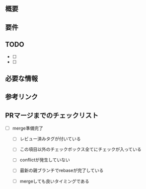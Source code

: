 ## 概要

## 要件

## TODO
- [ ]
- [ ]

## 必要な情報

## 参考リンク

## PRマージまでのチェックリスト
- [ ] merge準備完了
  - [ ] レビュー済みタグが付いている
  - [ ] この項目以外のチェックボックス全てにチェックが入っている
  - [ ] conflictが発生していない
  - [ ] 最新の親ブランチでrebaseが完了している
  - [ ] mergeしても良いタイミングである

